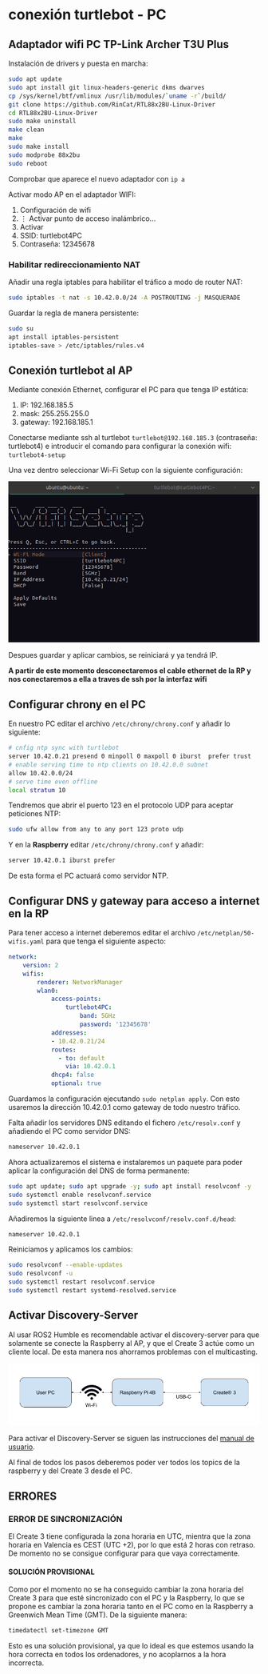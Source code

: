 # conexión turtlebot - PC
## Adaptador wifi PC TP-Link Archer T3U Plus

Instalación de drivers y puesta en marcha:
```Bash
sudo apt update
sudo apt install git linux-headers-generic dkms dwarves
cp /sys/kernel/btf/vmlinux /usr/lib/modules/`uname -r`/build/
git clone https://github.com/RinCat/RTL88x2BU-Linux-Driver
cd RTL88x2BU-Linux-Driver
sudo make uninstall
make clean
make
sudo make install
sudo modprobe 88x2bu
sudo reboot
```

Comprobar que aparece el nuevo adaptador con `ip a`

Activar modo AP en el adaptador WIFI:
1. Configuración de wifi
2. ⋮ Activar punto de acceso inalámbrico...
3. Activar
4. SSID: turtlebot4PC
5. Contraseña: 12345678

### Habilitar redireccionamiento NAT

Añadir una regla iptables para habilitar el tráfico a modo de router NAT:

```Bash
sudo iptables -t nat -s 10.42.0.0/24 -A POSTROUTING -j MASQUERADE
```

Guardar la regla de manera persistente:

```Bash
sudo su
apt install iptables-persistent
iptables-save > /etc/iptables/rules.v4
```

## Conexión turtlebot al AP

Mediante conexión Ethernet, configurar el PC para que tenga IP estática:
1. IP: 192.168.185.5
2. mask: 255.255.255.0
3. gateway: 192.168.185.1

Conectarse mediante ssh al turtlebot `turtlebot@192.168.185.3` (contraseña: turtlebot4) e introducir el comando para configurar la conexión wifi: `turtlebot4-setup`

Una vez dentro seleccionar Wi-Fi Setup con la siguiente configuración:

<img src="imgs/wifisetup.png">

Despues guardar y aplicar cambios, se reiniciará y ya tendrá IP.


**A partir de este momento desconectaremos el cable ethernet de la RP y nos conectaremos a ella a traves de ssh por la interfaz wifi**


## Configurar chrony en el PC

En nuestro PC editar el archivo `/etc/chrony/chrony.conf` y añadir lo siguiente:

```Bash
# cnfig ntp sync with turtlebot
server 10.42.0.21 presend 0 minpoll 0 maxpoll 0 iburst  prefer trust
# enable serving time to ntp clients on 10.42.0.0 subnet
allow 10.42.0.0/24
# serve time even offline
local stratum 10
```

Tendremos que abrir el puerto 123 en el protocolo UDP para aceptar peticiones NTP:

```Bash
sudo ufw allow from any to any port 123 proto udp
```

Y en la **Raspberry** editar `/etc/chrony/chrony.conf` y añadir: 

```Bash
server 10.42.0.1 iburst prefer
```

De esta forma el PC actuará como servidor NTP.


## Configurar DNS y gateway para acceso a internet en la RP

Para tener acceso a internet deberemos editar el archivo `/etc/netplan/50-wifis.yaml` para que tenga el siguiente aspecto:

```Yaml
network:
    version: 2
    wifis:
        renderer: NetworkManager
        wlan0:
            access-points:
                turtlebot4PC:
                    band: 5GHz
                    password: '12345678'
            addresses:
            - 10.42.0.21/24
            routes:
              - to: default
                via: 10.42.0.1
            dhcp4: false
            optional: true
```

Guardamos la configuración ejecutando `sudo netplan apply`. Con esto usaremos la dirección 10.42.0.1 como gateway de todo nuestro tráfico.

Falta añadir los servidores DNS editando el fichero `/etc/resolv.conf` y añadiendo el PC como servidor DNS:

```Bash
nameserver 10.42.0.1
```

Ahora actualizaremos el sistema e instalaremos un paquete para poder aplicar la configuración del DNS de forma permanente:

```Bash
sudo apt update; sudo apt upgrade -y; sudo apt install resolvconf -y
sudo systemctl enable resolvconf.service
sudo systemctl start resolvconf.service
```

Añadiremos la siguiente linea a `/etc/resolvconf/resolv.conf.d/head`: 

```Bash
nameserver 10.42.0.1
```

Reiniciamos y aplicamos los cambios: 

```BAsh
sudo resolvconf --enable-updates
sudo resolvconf -u
sudo systemctl restart resolvconf.service
sudo systemctl restart systemd-resolved.service
```

## Activar Discovery-Server

Al usar ROS2 Humble es recomendable activar el discovery-server para que solamente se conecte la Raspberry al AP, y que el Create 3 actúe como un cliente local. De esta manera nos ahorramos problemas con el multicasting. 

<img src="imgs/discovery.png">

Para activar el Discovery-Server se siguen las instrucciones del [manual de usuario](https://turtlebot.github.io/turtlebot4-user-manual/setup/discovery_server.html).

Al final de todos los pasos deberemos poder ver todos los topics de la raspberry y del Create 3 desde el PC.


## ERRORES 
### ERROR DE SINCRONIZACIÓN

El Create 3 tiene configurada la zona horaria en UTC, mientra que la zona horaria en Valencia es CEST (UTC +2), por lo que está 2 horas con retraso. De momento no se consigue configurar para que vaya correctamente.

#### SOLUCIÓN PROVISIONAL

Como por el momento no se ha conseguido cambiar la zona horaria del Create 3 para que esté sincronizado con el PC y la Raspberry, lo que se propone es cambiar la zona horaria tanto en el PC como en la Raspberry a Greenwich Mean Time (GMT). De la siguiente manera:

```Bash
timedatectl set-timezone GMT
```

Esto es una solución provisional, ya que lo ideal es que estemos usando la hora correcta en todos los ordenadores, y no acoplarnos a la hora incorrecta.
